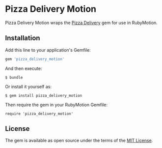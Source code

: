 # Pizza Delivery Motion

Pizza Delivery Motion wraps the [Pizza Delivery](https://github.com/soveran/pizza_delivery) gem for use in RubyMotion.

## Installation

Add this line to your application's Gemfile:

```ruby
gem 'pizza_delivery_motion'
```

And then execute:

    $ bundle

Or install it yourself as:

    $ gem install pizza_delivery_motion

Then require the gem in your RubyMotion Gemfile:

    require 'pizza_delivery_motion'


## License

The gem is available as open source under the terms of the [MIT License](http://opensource.org/licenses/MIT).

